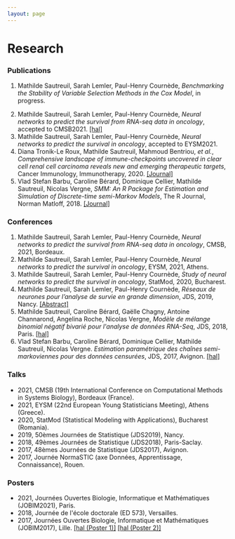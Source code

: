 ```yaml
---
layout: page
---
```


<div class="text-center">
  <h1>  Research</h1>
    </div>


### Publications

1. Mathilde Sautreuil, Sarah Lemler, Paul-Henry Cournède, *Benchmarking the Stability of Variable Selection Methods in the Cox Model*, in progress.
<!---[[Journal]](https://link-springer-com.insb.bib.cnrs.fr/article/10.1007%2Fs00262-020-02530-x)--->
<!---2. Mathilde Sautreuil, Sarah Lemler, Paul-Henry Cournède, *Neural network for survival analysis*, in progress. [[Journal]]()--->
2. Mathilde Sautreuil, Sarah Lemler, Paul-Henry Cournède, *Neural networks to predict the survival from RNA-seq data in oncology*, accepted to CMSB2021. [[hal]](https://hal-centralesupelec.archives-ouvertes.fr/hal-03224492/document)
3. Mathilde Sautreuil, Sarah Lemler, Paul-Henry Cournède, *Neural networks to predict the survival in oncology*, accepted to EYSM2021.
4. Diana Tronik-Le Roux, Mathilde Sautreuil, Mahmoud Bentriou, *et al.*, *Comprehensive landscape of immune-checkpoints uncovered in clear cell renal cell carcinoma reveals new and emerging therapeutic targets*, Cancer Immunology, Immunotherapy, 2020. [[Journal]](https://link-springer-com.insb.bib.cnrs.fr/article/10.1007%2Fs00262-020-02530-x)
5. Vlad Stefan Barbu, Caroline Bérard, Dominique Cellier, Mathilde Sautreuil, Nicolas Vergne, *SMM: An R Package for Estimation and Simulation of Discrete-time semi-Markov Models*, The R Journal, Norman Matloff, 2018. [[Journal]](https://journal.r-project.org/archive/2018/RJ-2018-050/RJ-2018-050.pdf)

### Conferences

1. Mathilde Sautreuil, Sarah Lemler, Paul-Henry Cournède, *Neural networks to predict the survival from RNA-seq data in oncology*, CMSB, 2021, Bordeaux.
1. Mathilde Sautreuil, Sarah Lemler, Paul-Henry Cournède, *Neural networks to predict the survival in oncology*, EYSM, 2021, Athens.
1. Mathilde Sautreuil, Sarah Lemler, Paul-Henry Cournède, *Study of neural networks to predict the survival in oncology*, StatMod, 2020, Bucharest.
2. Mathilde Sautreuil, Sarah Lemler, Paul-Henry Cournède, *Réseaux de neurones pour l’analyse de survie en grande dimension*, JDS, 2019, Nancy. [[Abstract]](http://jds2019.sfds.asso.fr/program/Soumissions/subm180.pdf)
3. Mathilde Sautreuil, Caroline Bérard, Gaëlle Chagny, Antoine Channarond, Angelina Roche, Nicolas Vergne, *Modèle de mélange binomial négatif bivarié pour l'analyse de données RNA-Seq*, JDS, 2018, Paris. [[hal]](https://hal.archives-ouvertes.fr/hal-02337265/)
4. Vlad Stefan Barbu, Caroline Bérard, Dominique Cellier, Mathilde Sautreuil, Nicolas Vergne. *Estimation paramétrique des chaînes semi-markoviennes pour des données censurées*, JDS, 2017, Avignon. [[hal]](https://hal.archives-ouvertes.fr/hal-02337254/)

### Talks

* 2021, CMSB (19th International Conference on Computational Methods in Systems Biology), Bordeaux (France).
* 2021, EYSM (22nd European Young Statisticians Meeting), Athens (Greece).
* 2020, StatMod (Statistical Modeling with Applications), Bucharest (Romania).
* 2019, 50èmes Journées de Statistique (JDS2019), Nancy.
* 2018, 49èmes Journées de Statistique (JDS2018), Paris-Saclay.
* 2017, 48èmes Journées de Statistique (JDS2017), Avignon.
* 2017, Journée NormaSTIC (axe Données, Apprentissage, Connaissance), Rouen.

### Posters

* 2021, Journées Ouvertes Biologie, Informatique et Mathématiques (JOBIM2021), Paris.
* 2018, Journée de l'école doctorale (ED 573), Versailles.
* 2017, Journées Ouvertes Biologie, Informatique et Mathématiques (JOBIM2017), Lille. [[hal (Poster 1)]](https://hal.archives-ouvertes.fr/hal-01563604/document#page=160) [[hal (Poster 2)]](https://hal.archives-ouvertes.fr/hal-01563604/document#page=161)
